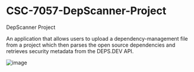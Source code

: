 # CSC-7057-DepScanner-Project
DepScanner Project

An application that allows users to upload a dependency-management file from a project which then parses the open source dependencies
and retrieves security metadata from the DEPS.DEV API.

![image](https://github.com/agrainger14/csc-7057-depscanner-project/assets/132609173/ed40308a-6697-44c0-bf45-02ac589dac80)
